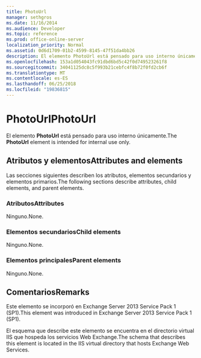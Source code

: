 ```yaml
---
title: PhotoUrl
manager: sethgros
ms.date: 11/16/2014
ms.audience: Developer
ms.topic: reference
ms.prod: office-online-server
localization_priority: Normal
ms.assetid: 0d6d1709-01b2-4599-8145-47f51da4bb26
description: El elemento PhotoUrl está pensado para uso interno únicamente.
ms.openlocfilehash: 153a1d054043fc91dbd6bd5c42f0d749523261f8
ms.sourcegitcommit: 34041125dc8c5f993b21cebfc4f8b72f0fd2cb6f
ms.translationtype: MT
ms.contentlocale: es-ES
ms.lasthandoff: 06/25/2018
ms.locfileid: "19836815"
---
```

# <a name="photourl"></a><span data-ttu-id="aa4a0-103">PhotoUrl</span><span class="sxs-lookup"><span data-stu-id="aa4a0-103">PhotoUrl</span></span>

<span data-ttu-id="aa4a0-104">El elemento **PhotoUrl** está pensado para uso interno únicamente.</span><span class="sxs-lookup"><span data-stu-id="aa4a0-104">The **PhotoUrl** element is intended for internal use only.</span></span> 

## <a name="attributes-and-elements"></a><span data-ttu-id="aa4a0-105">Atributos y elementos</span><span class="sxs-lookup"><span data-stu-id="aa4a0-105">Attributes and elements</span></span>

<span data-ttu-id="aa4a0-106">Las secciones siguientes describen los atributos, elementos secundarios y elementos primarios.</span><span class="sxs-lookup"><span data-stu-id="aa4a0-106">The following sections describe attributes, child elements, and parent elements.</span></span>
  
### <a name="attributes"></a><span data-ttu-id="aa4a0-107">Atributos</span><span class="sxs-lookup"><span data-stu-id="aa4a0-107">Attributes</span></span>

<span data-ttu-id="aa4a0-108">Ninguno.</span><span class="sxs-lookup"><span data-stu-id="aa4a0-108">None.</span></span>
  
### <a name="child-elements"></a><span data-ttu-id="aa4a0-109">Elementos secundarios</span><span class="sxs-lookup"><span data-stu-id="aa4a0-109">Child elements</span></span>

<span data-ttu-id="aa4a0-110">Ninguno.</span><span class="sxs-lookup"><span data-stu-id="aa4a0-110">None.</span></span>
  
### <a name="parent-elements"></a><span data-ttu-id="aa4a0-111">Elementos principales</span><span class="sxs-lookup"><span data-stu-id="aa4a0-111">Parent elements</span></span>

<span data-ttu-id="aa4a0-112">Ninguno.</span><span class="sxs-lookup"><span data-stu-id="aa4a0-112">None.</span></span>
  
## <a name="remarks"></a><span data-ttu-id="aa4a0-113">Comentarios</span><span class="sxs-lookup"><span data-stu-id="aa4a0-113">Remarks</span></span>

<span data-ttu-id="aa4a0-114">Este elemento se incorporó en Exchange Server 2013 Service Pack 1 (SP1).</span><span class="sxs-lookup"><span data-stu-id="aa4a0-114">This element was introduced in Exchange Server 2013 Service Pack 1 (SP1).</span></span>
  
<span data-ttu-id="aa4a0-115">El esquema que describe este elemento se encuentra en el directorio virtual IIS que hospeda los servicios Web Exchange.</span><span class="sxs-lookup"><span data-stu-id="aa4a0-115">The schema that describes this element is located in the IIS virtual directory that hosts Exchange Web Services.</span></span>
  

